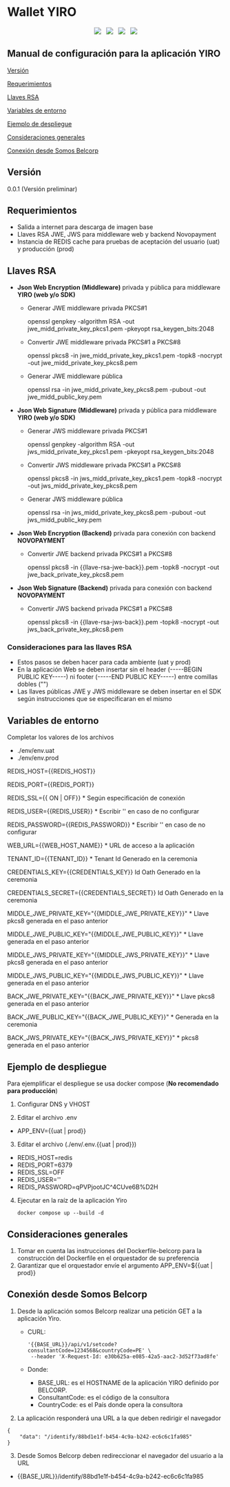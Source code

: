 # Wallet YIRO

<div align='center'>
<img src="https://img.shields.io/badge/Node%20js-339933?style=for-the-badge&logo=nodedotjs&logoColor=white" />&nbsp;&nbsp;
<img src="https://img.shields.io/badge/React-20232A?style=for-the-badge&logo=react&logoColor=61DAFB" />&nbsp;&nbsp;
<img src="https://img.shields.io/badge/next%20js-000000?style=for-the-badge&logo=nextdotjs&logoColor=white" />&nbsp;&nbsp;
<img src="https://img.shields.io/badge/redis-CC0000.svg?&style=for-the-badge&logo=redis&logoColor=white" />
</div>

## Manual de configuración para la aplicación YIRO

[Versión](#versión)

[Requerimientos](#requerimientos)

[Llaves RSA](#llaves-rsa)

[Variables de entorno](#variables-de-entorno)

[Ejemplo de despliegue](#ejemplo-de-despliegue)

[Consideraciones generales](#consideraciones-generales)

[Conexión desde Somos Belcorp](#conexión-desde-somos-belcorp)

## Versión

0.0.1 (Versión preliminar)

## Requerimientos

- Salida a internet para descarga de imagen base
- Llaves RSA JWE, JWS para middleware web y backend Novopayment
- Instancia de REDIS cache para pruebas de aceptación del usuario (uat) y producción (prod)

## Llaves RSA

- **Json Web Encryption (Middleware)** privada y pública para middleware **YIRO (web y/o SDK)**

  - Generar JWE middleware privada PKCS#1

    openssl genpkey -algorithm RSA -out jwe_midd_private_key_pkcs1.pem -pkeyopt rsa_keygen_bits:2048

  - Convertir JWE middleware privada PKCS#1 a PKCS#8

    openssl pkcs8 -in jwe_midd_private_key_pkcs1.pem -topk8 -nocrypt -out jwe_midd_private_key_pkcs8.pem

  - Generar JWE middleware pública

    openssl rsa -in jwe_midd_private_key_pkcs8.pem -pubout -out jwe_midd_public_key.pem

- **Json Web Signature (Middleware)** privada y pública para middleware **YIRO (web y/o SDK)**

  - Generar JWS middleware privada PKCS#1

    openssl genpkey -algorithm RSA -out jws_midd_private_key_pkcs1.pem -pkeyopt rsa_keygen_bits:2048

  - Convertir JWS middleware privada PKCS#1 a PKCS#8

    openssl pkcs8 -in jws_midd_private_key_pkcs1.pem -topk8 -nocrypt -out jws_midd_private_key_pkcs8.pem

  - Generar JWS middleware pública

    openssl rsa -in jws_midd_private_key_pkcs8.pem -pubout -out jws_midd_public_key.pem

- **Json Web Encryption (Backend)** privada para conexión con backend **NOVOPAYMENT**

  - Convertir JWE backend privada PKCS#1 a PKCS#8

    openssl pkcs8 -in {{llave-rsa-jwe-back}}.pem -topk8 -nocrypt -out jwe_back_private_key_pkcs8.pem

- **Json Web Signature (Backend)** privada para conexión con backend **NOVOPAYMENT**

  - Convertir JWS backend privada PKCS#1 a PKCS#8

    openssl pkcs8 -in {{llave-rsa-jws-back}}.pem -topk8 -nocrypt -out jws_back_private_key_pkcs8.pem

### Consideraciones para las llaves RSA

- Estos pasos se deben hacer para cada ambiente (uat y prod)
- En la aplicación Web se deben insertar sin el header (-----BEGIN PUBLIC KEY-----) ni footer (-----END PUBLIC KEY-----) entre comillas dobles ("")
- Las llaves públicas JWE y JWS middleware se deben insertar en el SDK según instrucciones que se especificaran en el mismo

## Variables de entorno

Completar los valores de los archivos

- ./env/env.uat
- ./env/env.prod

REDIS_HOST={{REDIS_HOST}}

REDIS_PORT={{REDIS_PORT}}

REDIS_SSL={{ ON | OFF}} \* Según especificación de conexión

REDIS_USER={{REDIS_USER}} \* Escribir '' en caso de no configurar

REDIS_PASSWORD={{REDIS_PASSWORD}} \* Escribir '' en caso de no configurar

WEB_URL={{WEB_HOST_NAME}} \* URL de acceso a la aplicación

TENANT_ID={{TENANT_ID}} \* Tenant Id Generado en la ceremonia

CREDENTIALS_KEY={{CREDENTIALS_KEY}} Id Oath Generado en la ceremonia

CREDENTIALS_SECRET={{CREDENTIALS_SECRET}} Id Oath Generado en la ceremonia

MIDDLE_JWE_PRIVATE_KEY="{{MIDDLE_JWE_PRIVATE_KEY}}" \* Llave pkcs8 generada en el paso anterior

MIDDLE_JWE_PUBLIC_KEY="{{MIDDLE_JWE_PUBLIC_KEY}}" \* Llave generada en el paso anterior

MIDDLE_JWS_PRIVATE_KEY="{{MIDDLE_JWS_PRIVATE_KEY}}" \* Llave pkcs8 generada en el paso anterior

MIDDLE_JWS_PUBLIC_KEY="{{MIDDLE_JWS_PUBLIC_KEY}}" \* Llave generada en el paso anterior

BACK_JWE_PRIVATE_KEY="{{BACK_JWE_PRIVATE_KEY}}" \* Llave pkcs8 generada en el paso anterior

BACK_JWE_PUBLIC_KEY="{{BACK_JWE_PUBLIC_KEY}}" \* Generada en la ceremonia

BACK_JWS_PRIVATE_KEY="{{BACK_JWS_PRIVATE_KEY}}" \* pkcs8 generada en el paso anterior

## Ejemplo de despliegue

Para ejemplificar el despliegue se usa docker compose (**No recomendado para producción**)

1. Configurar DNS y VHOST

2. Editar el archivo .env

- APP_ENV={{uat | prod}}

3. Editar el archivo (./env/.env.{{uat | prod}})

- REDIS_HOST=redis
- REDIS_PORT=6379
- REDIS_SSL=OFF
- REDIS_USER=''
- REDIS_PASSWORD=qPVPjootJC^4CUve6B%D2H

4. Ejecutar en la raíz de la aplicación Yiro

   ```
   docker compose up --build -d
   ```

## Consideraciones generales

1. Tomar en cuenta las instrucciones del Dockerfile-belcorp para la construcción del Dockerfile en el orquestador de su preferencia
2. Garantizar que el orquestador envíe el argumento APP_ENV=${{uat | prod}}

## Conexión desde Somos Belcorp

1. Desde la aplicación somos Belcorp realizar una petición GET a la aplicación Yiro.

   - CURL:

     ```
     '{{BASE_URL}}/api/v1/setcode?consultantCode=1234568&countryCode=PE' \
      --header 'X-Request-Id: e30b625a-e085-42a5-aac2-3d52f73ad8fe'
     ```

   - Donde:
     - BASE_URL: es el HOSTNAME de la aplicación YIRO definido por BELCORP.
     - ConsultantCode: es el código de la consultora
     - CountryCode: es el País donde opera la consultora

2. La aplicación responderá una URL a la que deben redirigir el navegador

```
{
    "data": "/identify/88bd1e1f-b454-4c9a-b242-ec6c6c1fa985"
}

```

3. Desde Somos Belcorp deben redireccionar el navegador del usuario a la URL

- {{BASE_URL}}/identify/88bd1e1f-b454-4c9a-b242-ec6c6c1fa985
